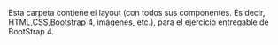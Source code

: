 Esta carpeta contiene el layout (con todos sus componentes. Es decir, HTML,CSS,Bootstrap 4, imágenes, etc.),
para el ejercicio entregable de BootStrap 4.
